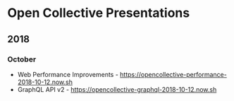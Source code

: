 # Open Collective Presentations

## 2018

### October

* Web Performance Improvements - https://opencollective-performance-2018-10-12.now.sh
* GraphQL API v2 - https://opencollective-graphql-2018-10-12.now.sh
